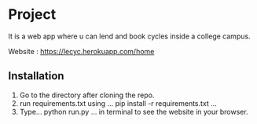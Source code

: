 # Project
It is a web app where u can lend and book cycles inside a college campus.

Website : https://lecyc.herokuapp.com/home 

## Installation
1. Go to the directory after cloning the repo.
2. run requirements.txt using ... pip install -r requirements.txt ...
3. Type... python run.py ... in terminal to see the website in your browser. 
